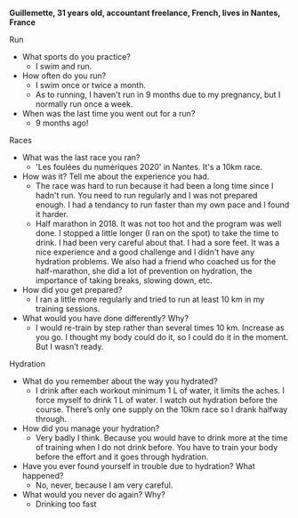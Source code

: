 **Guillemette, 31 years old, accountant freelance, French, lives in Nantes, France**

Run

- What sports do you practice?
  - I swim and run.
- How often do you run?
  - I swim once or twice a month.
  - As to running, I haven't run in 9 months due to my pregnancy, but I normally run once a week.
- When was the last time you went out for a run?
  - 9 months ago!

Races

- What was the last race you ran?
  - 'Les foulées du numériques 2020' in Nantes. It's a 10km race.
- How was it? Tell me about the experience you had.
  - The race was hard to run because it had been a long time since I hadn't run. You need to run regularly and I was not prepared enough. I had a tendancy to run faster than my own pace and I found it harder.
  - Half marathon in 2018. It was not too hot and the program was well done. I stopped a little longer (I ran on the spot) to take the time to drink. I had been very careful about that. I had a sore feet. It was a nice experience and a good challenge and I didn't have any hydration problems. We also had a friend who coached us for the half-marathon, she did a lot of prevention on hydration, the importance of taking breaks, slowing down, etc.
- How did you get prepared?
  - I ran a little more regularly and tried to run at least 10 km in my training sessions.
- What would you have done differently? Why?
  - I would re-train by step rather than several times 10 km. Increase as you go. I thought my body could do it, so I could do it in the moment. But I wasn’t ready.

Hydration

- What do you remember about the way you hydrated?
  - I drink after each workout minimum 1 L of water, it limits the aches. I force myself to drink 1 L of water. I watch out hydration before the course. There’s only one supply on the 10km race so I drank halfway through.
- How did you manage your hydration?
  - Very badly I think. Because you would have to drink more at the time of training when I do not drink before. You have to train your body before the effort and it goes through hydration.
- Have you ever found yourself in trouble due to hydration? What happened?
  - No, never, because I am very careful.
- What would you never do again? Why?
  - Drinking too fast
